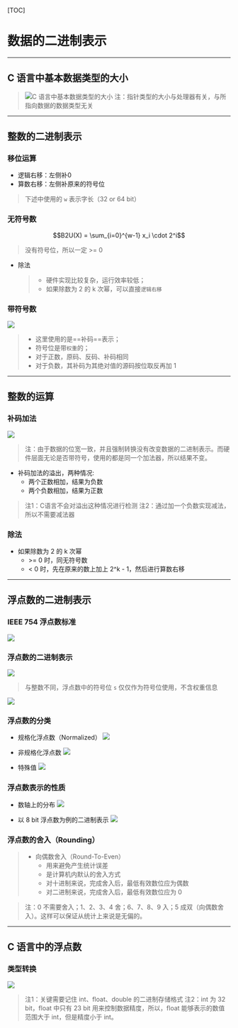 [TOC]

# 数据的二进制表示

---
## C 语言中基本数据类型的大小
> 
> ![C 语言中基本数据类型的大小](images/2020-01-02-18-31-37.png)
> 注：指针类型的大小与处理器有关，与所指向数据的数据类型无关

---
## 整数的二进制表示

### 移位运算
  - 逻辑右移：左侧补0
  - 算数右移：左侧补原来的符号位

> 下述中使用的 `w` 表示字长（32 or 64 bit）

### 无符号数
```math
B2U(X) = \sum_{i=0}^{w-1} x_i \cdot 2^i
```

> 没有符号位，所以一定 >= 0

- 除法
  > - 硬件实现比较复杂，运行效率较低；
  > - 如果除数为 2 的 k 次幂，可以直接`逻辑右移`

### 带符号数
![](images/2020-01-02-18-41-35.png)

> - 这里使用的是==补码==表示；
> - 符号位是带`权重`的；
> - 对于正数，原码、反码、补码相同
> - 对于负数，其补码为其绝对值的源码按位取反再加 1

---
## 整数的运算

### 补码加法

![](images/2020-01-02-18-49-28.png)
> 注：由于数据的位宽一致，并且强制转换没有改变数据的二进制表示。而硬件层面无论是否带符号，使用的都是同一个加法器，所以结果不变。

- 补码加法的溢出，两种情况:
  - 两个正数相加，结果为负数
  - 两个负数相加，结果为正数
> 注1：C语言不会对溢出这种情况进行检测
> 注2：通过加一个负数实现减法，所以不需要减法器

### 除法

- 如果除数为 2 的 k 次幂
  - \>= 0 时，同无符号数
  - < 0 时，先在原来的数上加上 2^k - 1，然后进行算数右移


---
## 浮点数的二进制表示

### IEEE 754 浮点数标准

![](images/2020-01-02-19-18-00.png)

### 浮点数的二进制表示
![](images/2020-01-02-19-19-44.png)
> 与整数不同，浮点数中的符号位 `s` 仅仅作为符号位使用，不含权重信息

![](images/2020-01-02-19-21-46.png)

### 浮点数的分类
- 规格化浮点数（Normalized）
![](images/2020-01-02-19-29-11.png)

- 非规格化浮点数
![](images/2020-01-02-19-42-21.png)

- 特殊值
![](images/2020-01-02-19-44-13.png)

### 浮点数表示的性质

- 数轴上的分布
![](images/2020-01-02-19-54-58.png)

- 以 8 bit 浮点数为例的二进制表示
![](images/2020-01-02-19-55-48.png)

### 浮点数的舍入（Rounding）

> - 向偶数舍入（Round-To-Even）
>   - 用来避免产生统计误差
>   - 是计算机内默认的舍入方式
>   - 对十进制来说，完成舍入后，最低有效数位应为偶数
>   - 对二进制来说，完成舍入后，最低有效数位应为 0

> 注：0 不需要舍入；1、2、3、4 舍；6、7、8、9 入；5 成双（向偶数舍入）。这样可以保证从统计上来说是无偏的。

---
## C 语言中的浮点数

### 类型转换
![](images/2020-01-02-22-50-19.png)

> 注1：关键需要记住 int、float、double 的二进制存储格式
> 注2：int 为 32 bit，float 中只有 23 bit 用来控制数据精度，所以，float 能够表示的数值范围大于 int，但是精度小于 int。